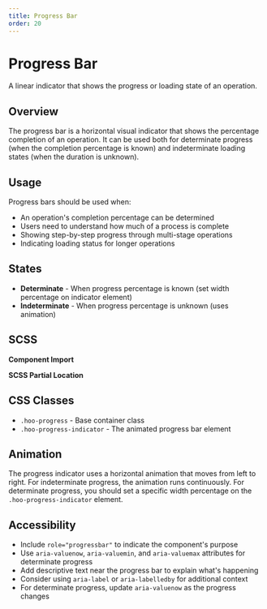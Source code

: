 ```yaml
---
title: Progress Bar
order: 20
---
```


# Progress Bar

A linear indicator that shows the progress or loading state of an operation.

## Overview

The progress bar is a horizontal visual indicator that shows the percentage completion of an operation. It can be used both for determinate progress (when the completion percentage is known) and indeterminate loading states (when the duration is unknown).

## Usage

Progress bars should be used when:
* An operation's completion percentage can be determined
* Users need to understand how much of a process is complete
* Showing step-by-step progress through multi-stage operations
* Indicating loading status for longer operations

## States

* **Determinate** - When progress percentage is known (set width percentage on indicator element)
* **Indeterminate** - When progress percentage is unknown (uses animation)

## SCSS

**Component Import**

**SCSS Partial Location**

## CSS Classes

* `.hoo-progress` - Base container class
* `.hoo-progress-indicator` - The animated progress bar element

## Animation

The progress indicator uses a horizontal animation that moves from left to right. For indeterminate progress, the animation runs continuously. For determinate progress, you should set a specific width percentage on the `.hoo-progress-indicator` element.

## Accessibility

* Include `role="progressbar"` to indicate the component's purpose
* Use `aria-valuenow`, `aria-valuemin`, and `aria-valuemax` attributes for determinate progress
* Add descriptive text near the progress bar to explain what's happening
* Consider using `aria-label` or `aria-labelledby` for additional context
* For determinate progress, update `aria-valuenow` as the progress changes
